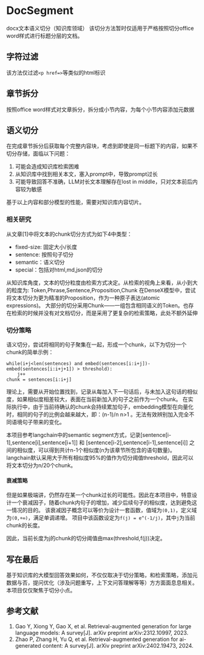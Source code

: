 # DocSegment 
docx文本语义切分（知识库领域）
该切分方法暂时仅适用于严格按照切分office word样式进行标题分层的文档。

## 字符过滤
该方法仅过滤`<p href=>`等类似的html标识

## 章节拆分
按照office word样式对文章拆分，拆分成小节内容，为每个小节内容添加元数据

## 语义切分
在完成章节拆分后获取每个完整内容块，考虑到即使是同一标题下的内容，如果不切分存储，面临以下问题：
1. 可能会造成知识库检索困难
2. 从知识库中找到相关本文，塞入prompt中，导致prompt过长
3. 可能导致回答不准确，LLM对长文本理解存在lost in middle，只对文本前后内容较为敏感

基于以上内容和部分模型的性能，需要对知识库内容切片。

### 相关研究
从文章[1]中将文本的chunk切分方式为如下4中类型：
* fixed-size: 固定大小/长度
* sentence: 按照句子切分
* semantic：语义切分
* special：包括对html,md,json的切分

从知识库角度，文本的切分粒度由检索方式决定。从检索的视角上来看，从小到大的粒度为: Token,Phrase,Sentence,Proposition,Chunk
在DenseX模型中，尝试将文本切分为更为精准的Proposition，作为一种原子表达(atomic expressions)。
大部分的切分采用Chunk——一组包含相同语义的Token。也存在检索的时候并没有对文档切分，而是采用了更复杂的检索策略，此处不额外延伸


### 切分策略
语义切分，尝试将相同的句子聚集在一起，形成一个chunk，以下为切分一个chunk的简单示例：
```text
while(i+j<len(sentences) and embed(sentences[i:i+j])- embed(sentences[i:i+j+1]) > threshold):
    j++
chunk = sentences[i:i+j]
```
理论上，需要从开始位置找到，记录从每加入下一句话后，与未加入这句话的相似度，如果相似度相差较大，表面在当前新加入的句子之前作为一个chunk。
在实际执行中，由于当前待确认的chunk会持续累加句子，embedding模型在向量化时，相同的句子的比例会越来越大，即：(n-1)/n n>1 。无法有效辨别加入完全不同语境句子带来的变化。

本项目参考langchain中的semantic segment方式，记录[sentence[i-1],sentence[i],sentence[i+1]] 和 [sentence[i-2],sentence[i-1],sentence[i]] 之间的相似度，可以得到共计n-1个相似度(n为该章节所包含的语句数量)。
langchain默认采用大于所有相似度95%的值作为切分阈值threshold，因此可以将文本切分为n/20个chunk。
#### 衰减策略
但是如果极端讲，仍然存在某一个chunk过长的可能性。因此在本项目中，特意设计一个衰减因子，随着chunk内句子的增加，减少后续句子的相似度，达到避免这一情况的目的。
该衰减因子概念可以等价为设计一套函数，值域为`(0,1)`，定义域为`(0,+∞)`，满足单调递增。 项目中该函数设定为`f(j) = e^(-1/j)`，其中`j`为当前chunk的长度。

因此，当前长度为j的chunk的切分阈值由max(threshold,f(j))决定。

## 写在最后
基于知识库的大模型回答效果如何，不仅仅取决于切分策略，和检索策略，添加元数据与否，提问优化（涉及问题重写，上下文问答理解等等）方方面面息息相关。
本项目仅仅聚焦于切分小点。

## 参考文献
1. Gao Y, Xiong Y, Gao X, et al. Retrieval-augmented generation for large language models: A survey[J]. arXiv preprint arXiv:2312.10997, 2023.
2. Zhao P, Zhang H, Yu Q, et al. Retrieval-augmented generation for ai-generated content: A survey[J]. arXiv preprint arXiv:2402.19473, 2024.
